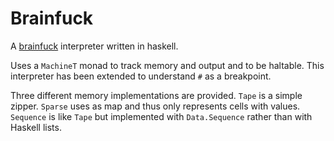 # Brainfuck

A [brainfuck][bf] interpreter written in haskell.

Uses a `MachineT` monad to track memory and output and to be haltable.
This interpreter has been extended to understand `#` as a breakpoint.

Three different memory implementations are provided. `Tape` is a
simple zipper. `Sparse` uses as map and thus only represents cells
with values. `Sequence` is like `Tape` but implemented with
`Data.Sequence` rather than with Haskell lists.

  [bf]: http://esolangs.org/wiki/Brainfuck
